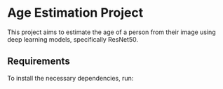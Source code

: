 # Age Estimation Project

This project aims to estimate the age of a person from their image using deep learning models, specifically ResNet50.

## Requirements

To install the necessary dependencies, run:

